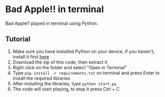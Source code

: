 # Bad Apple!! in terminal

Bad Apple!! played in terminal using Python.

## Tutorial
1. Make sure you have installed Python on your device, if you haven't, install it first [here](https://www.python.org/) 
1. Download the zip of this code, then extract it
1. Right click on the folder and select "Open in Terminal"
1. Type ```pip install -r requirements.txt``` on terminal and press Enter to install the required libraries
1. After installing the libraries, type ```python start.py```
1. The code will start playing, to stop it press Ctrl + C
